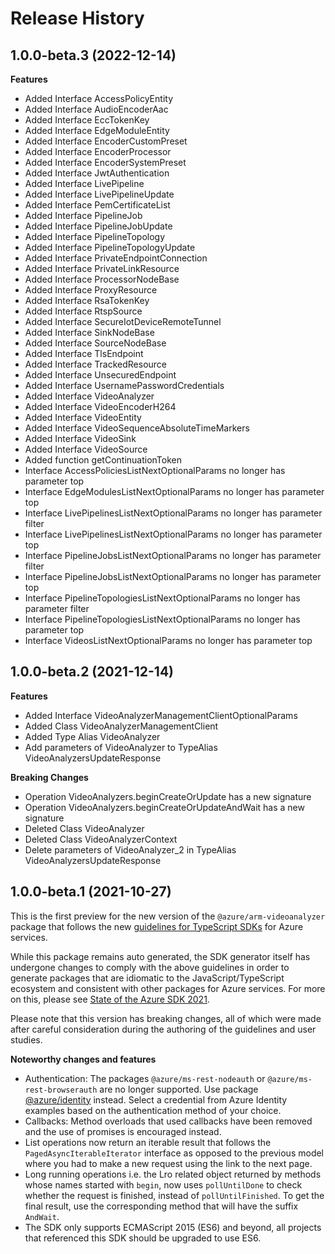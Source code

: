 # Release History
    
## 1.0.0-beta.3 (2022-12-14)
    
**Features**

  - Added Interface AccessPolicyEntity
  - Added Interface AudioEncoderAac
  - Added Interface EccTokenKey
  - Added Interface EdgeModuleEntity
  - Added Interface EncoderCustomPreset
  - Added Interface EncoderProcessor
  - Added Interface EncoderSystemPreset
  - Added Interface JwtAuthentication
  - Added Interface LivePipeline
  - Added Interface LivePipelineUpdate
  - Added Interface PemCertificateList
  - Added Interface PipelineJob
  - Added Interface PipelineJobUpdate
  - Added Interface PipelineTopology
  - Added Interface PipelineTopologyUpdate
  - Added Interface PrivateEndpointConnection
  - Added Interface PrivateLinkResource
  - Added Interface ProcessorNodeBase
  - Added Interface ProxyResource
  - Added Interface RsaTokenKey
  - Added Interface RtspSource
  - Added Interface SecureIotDeviceRemoteTunnel
  - Added Interface SinkNodeBase
  - Added Interface SourceNodeBase
  - Added Interface TlsEndpoint
  - Added Interface TrackedResource
  - Added Interface UnsecuredEndpoint
  - Added Interface UsernamePasswordCredentials
  - Added Interface VideoAnalyzer
  - Added Interface VideoEncoderH264
  - Added Interface VideoEntity
  - Added Interface VideoSequenceAbsoluteTimeMarkers
  - Added Interface VideoSink
  - Added Interface VideoSource
  - Added function getContinuationToken
  - Interface AccessPoliciesListNextOptionalParams no longer has parameter top
  - Interface EdgeModulesListNextOptionalParams no longer has parameter top
  - Interface LivePipelinesListNextOptionalParams no longer has parameter filter
  - Interface LivePipelinesListNextOptionalParams no longer has parameter top
  - Interface PipelineJobsListNextOptionalParams no longer has parameter filter
  - Interface PipelineJobsListNextOptionalParams no longer has parameter top
  - Interface PipelineTopologiesListNextOptionalParams no longer has parameter filter
  - Interface PipelineTopologiesListNextOptionalParams no longer has parameter top
  - Interface VideosListNextOptionalParams no longer has parameter top  
    
## 1.0.0-beta.2 (2021-12-14)
    
**Features**

  - Added Interface VideoAnalyzerManagementClientOptionalParams
  - Added Class VideoAnalyzerManagementClient
  - Added Type Alias VideoAnalyzer
  - Add parameters of VideoAnalyzer to TypeAlias VideoAnalyzersUpdateResponse

**Breaking Changes**

  - Operation VideoAnalyzers.beginCreateOrUpdate has a new signature
  - Operation VideoAnalyzers.beginCreateOrUpdateAndWait has a new signature
  - Deleted Class VideoAnalyzer
  - Deleted Class VideoAnalyzerContext
  - Delete parameters of VideoAnalyzer_2 in TypeAlias VideoAnalyzersUpdateResponse
    
## 1.0.0-beta.1 (2021-10-27)

This is the first preview for the new version of the `@azure/arm-videoanalyzer` package that follows the new [guidelines for TypeScript SDKs](https://azure.github.io/azure-sdk/typescript_introduction.html) for Azure services.

While this package remains auto generated, the SDK generator itself has undergone changes to comply with the above guidelines in order to generate packages that are idiomatic to the JavaScript/TypeScript ecosystem and consistent with other packages for Azure services. For more on this, please see [State of the Azure SDK 2021](https://devblogs.microsoft.com/azure-sdk/state-of-the-azure-sdk-2021/).

Please note that this version has breaking changes, all of which were made after careful consideration during the authoring of the guidelines and user studies.

**Noteworthy changes and features**
- Authentication: The packages `@azure/ms-rest-nodeauth` or `@azure/ms-rest-browserauth` are no longer supported. Use package [@azure/identity](https://www.npmjs.com/package/@azure/identity) instead. Select a credential from Azure Identity examples based on the authentication method of your choice.
- Callbacks: Method overloads that used callbacks have been removed and the use of promises is encouraged instead.
- List operations now return an iterable result that follows the `PagedAsyncIterableIterator` interface as opposed to the previous model where you had to make a new request using the link to the next page.
- Long running operations i.e. the Lro related object returned by methods whose names started with `begin`, now uses `pollUntilDone` to check whether the request is finished, instead of `pollUntilFinished`. To get the final result, use the corresponding method that will have the suffix `AndWait`.
- The SDK only supports ECMAScript 2015 (ES6) and beyond, all projects that referenced this SDK should be upgraded to use ES6.
